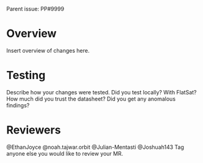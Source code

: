 Parent issue: PP#9999

# Overview
Insert overview of changes here.

# Testing
Describe how your changes were tested. Did you test locally? With FlatSat? 
How much did you trust the datasheet? Did you get any anomalous findings?

# Reviewers
@EthanJoyce @noah.tajwar.orbit @Julian-Mentasti @Joshuah143
Tag anyone else you would like to review your MR.
